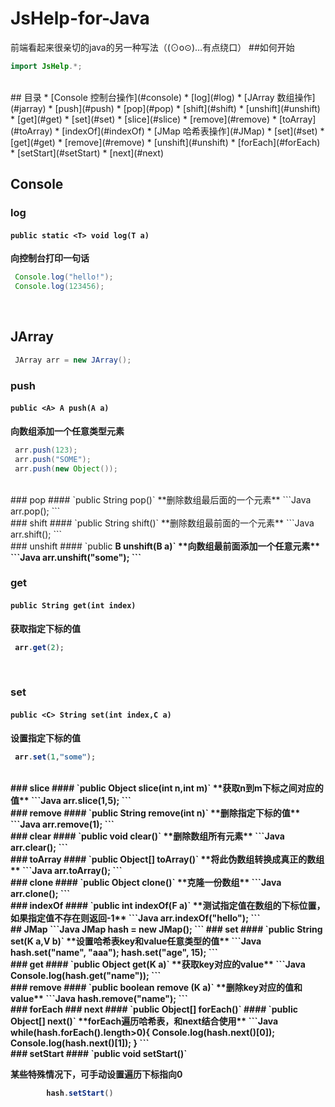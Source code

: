 # JsHelp-for-Java
前端看起来很亲切的java的另一种写法（(⊙o⊙)…有点绕口）
##如何开始
```Java
import JsHelp.*;
```
<br />
## 目录
* [Console 控制台操作](#console) 
  * [log](#log) 
* [JArray 数组操作](#jarray) 
  * [push](#push) 
  * [pop](#pop)
  * [shift](#shift) 
  * [unshift](#unshift) 
  * [get](#get) 
  * [set](#set) 
  * [slice](#slice) 
  * [remove](#remove) 
  * [toArray](#toArray) 
  * [indexOf](#indexOf)
* [JMap 哈希表操作](#JMap) 
  * [set](#set) 
  * [get](#get)
  * [remove](#remove) 
  * [unshift](#unshift) 
  * [forEach](#forEach) 
  * [setStart](#setStart) 
  * [next](#next) 

  
<br />

## Console 
### log 
#### `public static <T> void log(T a)`
**向控制台打印一句话**
```Java
 Console.log("hello!");
 Console.log(123456);
```
<br />

## JArray 
```Java
 JArray arr = new JArray();
```
### push 
#### `public <A> A push(A a)`
**向数组添加一个任意类型元素**
```Java
 arr.push(123);
 arr.push("SOME");
 arr.push(new Object());
```
<br />
### pop 
#### `public String pop()`
**删除数组最后面的一个元素**
```Java
 arr.pop();
```
<br />
### shift 
#### `public String shift()`
**删除数组最前面的一个元素**
```Java
 arr.shift();
```
<br />
### unshift 
#### `public <B> B unshift(B a)`
**向数组最前面添加一个任意元素**
```Java
 arr.unshift("some");
```
<br />

### get 
#### `public String get(int index)`
**获取指定下标的值**
```Java
 arr.get(2);
```
<br />

### set 
#### `public <C> String set(int index,C a)`
**设置指定下标的值**
```Java
 arr.set(1,"some");
```
<br />
### slice 
#### `public <D> Object slice(int n,int m)`
**获取n到m下标之间对应的值**
```Java
 arr.slice(1,5);
```
<br />
### remove
#### `public String remove(int n)`
**删除指定下标的值**
```Java
 arr.remove(1);
```
<br />
### clear
#### `public void clear()`
**删除数组所有元素**
```Java
 arr.clear();
```
<br />
### toArray
#### `public Object[] toArray()`
**将此伪数组转换成真正的数组**
```Java
 arr.toArray();
```
<br />
### clone
#### `public Object clone()`
**克隆一份数组**
```Java
 arr.clone();
```
<br />
### indexOf
#### `public <F> int indexOf(F a)`
**测试指定值在数组的下标位置，如果指定值不存在则返回-1**
```Java
 arr.indexOf("hello");
```
<br />
## JMap
```Java
 JMap hash = new JMap();
```
### set 
#### `public <K,V> String set(K a,V b)`
**设置哈希表key和value任意类型的值**
```Java
  hash.set("name", "aaa");
		hash.set("age", 15);
```
<br />
### get 
#### `public <K> Object get(K a)`
**获取key对应的value**
```Java
  Console.log(hash.get("name"));
```
<br />
### remove 
#### `public <K> boolean remove (K a)`
**删除key对应的值和value**
```Java
  hash.remove("name");
```
<br />
### forEach 
### next 
#### `public Object[] forEach()`
#### `public Object[] next()`
**forEach遍历哈希表，和next结合使用**
```Java
		while(hash.forEach().length>0){
			Console.log(hash.next()[0]);
			Console.log(hash.next()[1]);
		}
```
<br />
### setStart 
#### `public void setStart()`

**某些特殊情况下，可手动设置遍历下标指向0**
```Java
		hash.setStart()
```
<br />
